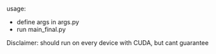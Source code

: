 usage:
- define args in args.py
- run main_final.py

Disclaimer: should run on every device with CUDA, but cant guarantee
